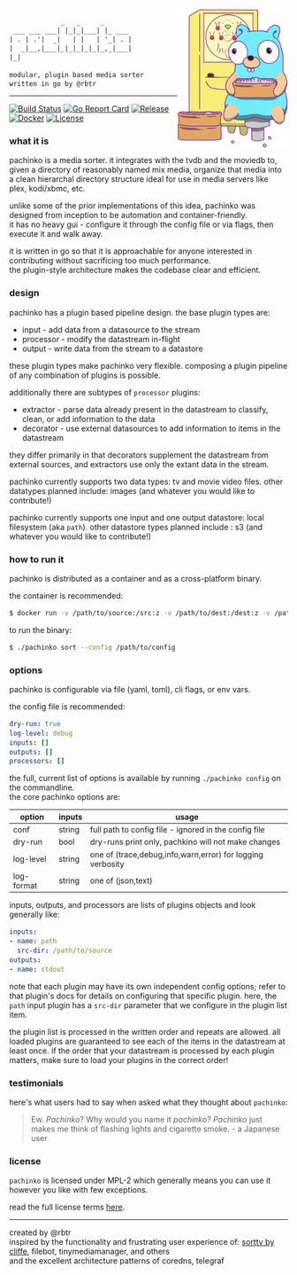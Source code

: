 <img align="right" width="200px" src=gopher.png>

```text
             _   _     _       
 ___ ___ ___| |_|_|___| |_ ___ 
| . | .'|  _|   | |   | '_| . |
|  _|__,|___|_|_|_|_|_|_,_|___|
|_|

modular, plugin based media sorter  
written in go by @rbtr  
```
---

[![Build Status](https://cloud.drone.io/api/badges/rbtr/pachinko/status.svg)](https://cloud.drone.io/rbtr/pachinko)
[![Go Report Card](https://goreportcard.com/badge/github.com/rbtr/pachinko)](https://goreportcard.com/report/github.com/rbtr/pachinko)
[![Release](https://img.shields.io/github/release/rbtr/pachinko.svg)](https://github.com/rbtr/pachinko/releases/latest)
[![Docker](https://img.shields.io/docker/pulls/rbtr/pachinko)](https://hub.docker.com/r/rbtr/pachinko)
[![License](https://img.shields.io/github/license/rbtr/pachinko)](/LICENSE)


### what it is
pachinko is a media sorter. it integrates with the tvdb and the moviedb to, given a directory of reasonably named mix media, organize that media into a clean hierarchal directory structure ideal for use in media servers like plex, kodi/xbmc, etc.

unlike some of the prior implementations of this idea, pachinko was designed from inception to be automation and container-friendly.  
it has no heavy gui - configure it through the config file or via flags, then execute it and walk away.

it is written in go so that it is approachable for anyone interested in contributing without sacrificing too much performance.  
the plugin-style architecture makes the codebase clear and efficient.

### design

pachinko has a plugin based pipeline design. the base plugin types are:
- input - add data from a datasource to the stream
- processor - modify the datastream in-flight
- output -  write data from the stream to a datastore

these plugin types make pachinko very flexible. composing a plugin pipeline of any combination of plugins is possible.

additionally there are subtypes of `processor` plugins:
- extractor - parse data already present in the datastream to classify, clean, or add information to the data
- decorator - use external datasources to add information to items in the datastream

they differ primarily in that decorators supplement the datastream from external sources, and extractors use only the extant data in the stream.

pachinko currently supports two data types: tv and movie video files. other datatypes planned include: images (and whatever you would like to contribute!)

pachinko currently supports one input and one output datastore: local filesystem (aka `path`). other datastore types planned include : s3 (and whatever you would like to contribute!)

### how to run it
pachinko is distributed as a container and as a cross-platform binary.  

the container is recommended:
```bash
$ docker run -v /path/to/source:/src:z -v /path/to/dest:/dest:z -v /path/to/cfg:/cfg rbtr/pachinko:latest --config /cfg
```

to run the binary:
```bash
$ ./pachinko sort --config /path/to/config
```

### options
pachinko is configurable via file (yaml, toml), cli flags, or env vars.

the config file is recommended:
```yaml
dry-run: true
log-level: debug
inputs: []
outputs: []
processors: []
```

the full, current list of options is available by running `./pachinko config` on the commandline.  
the core pachinko options are:

| option | inputs | usage |
| - | - | - |
| conf | string | full path to config file - ignored in the config file | 
| dry-run | bool | dry-runs print only, pachkino will not make changes |
| log-level | string | one of (trace,debug,info,warn,error) for logging verbosity |
| log-format | string | one of (json,text) | 


inputs, outputs, and processors are lists of plugins objects and look generally like:

```yaml
inputs:
- name: path
  src-dir: /path/to/source
outputs:
- name: stdout
```

note that each plugin may have its own independent config options; refer to that plugin's docs for details on configuring that specific plugin. here, the `path` input plugin has a `src-dir` parameter that we configure in the plugin list item.

the plugin list is processed in the written order and repeats are allowed. all loaded plugins are guaranteed to see each of the items in the datastream at least once. if the order that your datastream is processed by each plugin matters, make sure to load your plugins in the correct order!


### testimonials

here's what users had to say when asked what they thought about `pachinko`:

> Ew. _Pachinko_? Why would you name it _pachinko_? _Pachinko_ just makes me think of flashing lights and cigarette smoke. - a Japanese user

### license

`pachinko` is licensed under MPL-2 which generally means you can use it however you like with few exceptions.  

read the full license terms [here](https://www.mozilla.org/en-US/MPL/2.0/FAQ/).  

---

created by @rbtr  
inspired by the functionality and frustrating user experience of: [sorttv by cliffe](https://sourceforge.net/projects/sorttv/), filebot, tinymediamanager, and others  
and the excellent architecture patterns of coredns, telegraf
